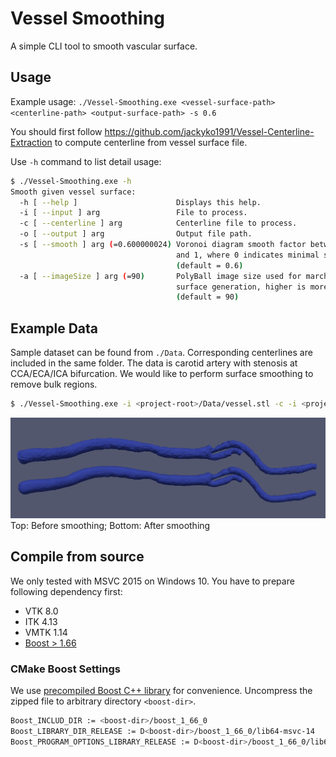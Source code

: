 # Vessel Smoothing

A simple CLI tool to smooth vascular surface.

## Usage
Example usage: `./Vessel-Smoothing.exe <vessel-surface-path> <centerline-path> <output-surface-path> -s 0.6`

You should first follow https://github.com/jackyko1991/Vessel-Centerline-Extraction to compute centerline from vessel surface file.

Use `-h` command to list detail usage:

```bash
$ ./Vessel-Smoothing.exe -h
Smooth given vessel surface:
  -h [ --help ]                      Displays this help.
  -i [ --input ] arg                 File to process.
  -c [ --centerline ] arg            Centerline file to process.
  -o [ --output ] arg                Output file path.
  -s [ --smooth ] arg (=0.600000024) Voronoi diagram smooth factor between 0
                                     and 1, where 0 indicates minimal smoothing
                                     (default = 0.6)
  -a [ --imageSize ] arg (=90)       PolyBall image size used for marching cube
                                     surface generation, higher is more detail
                                     (default = 90)
```

## Example Data
Sample dataset can be found from `./Data`. Corresponding centerlines are included in the same folder. The data is carotid artery with stenosis at CCA/ECA/ICA bifurcation. We would like to perform surface smoothing to remove bulk regions.

```bash
$ ./Vessel-Smoothing.exe -i <project-root>/Data/vessel.stl -c -i <project-root>/Data/centerline.vtp -a 200 -o <project-root>/Data/smooth.stl
```

![Smooth result](./Docs/smooth.png)
Top: Before smoothing; Bottom: After smoothing

## Compile from source

We only tested with MSVC 2015 on Windows 10. You have to prepare following dependency first:
- VTK 8.0
- ITK 4.13
- VMTK 1.14
- [Boost > 1.66](https://www.boost.org/)

### CMake Boost Settings
We use [precompiled Boost C++ library](https://boostorg.jfrog.io/artifactory/main/release/1.76.0/source/boost_1_76_0.zip) for convenience.
Uncompress the zipped file to arbitrary directory `<boost-dir>`.

```bash
Boost_INCLUD_DIR := <boost-dir>/boost_1_66_0
Boost_LIBRARY_DIR_RELEASE := D<boost-dir>/boost_1_66_0/lib64-msvc-14
Boost_PROGRAM_OPTIONS_LIBRARY_RELEASE := D<boost-dir>/boost_1_66_0/lib64-msvc-14/boost_program_options-vc140-mt-x64-1_66.lib
```
